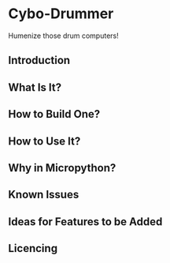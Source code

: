 # Cybo-Drummer
Humenize those drum computers!
## Introduction
## What Is It?
## How to Build One?
## How to Use It?
## Why in Micropython?
## Known Issues
## Ideas for Features to be Added
## Licencing